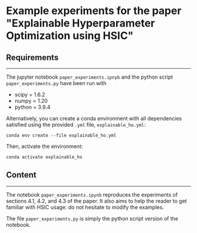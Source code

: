 
# Example experiments for the paper "Explainable Hyperparameter Optimization using HSIC"

## Requirements
---

The jupyter notebook `paper_experiments.ipnyb` and the python script `paper_experiments.py` have been run with 
* scipy = 1.6.2
* numpy = 1.20
* python = 3.9.4

Alternatively, you can create a conda environment with all dependencies satisfied using the provided `.yml` file, `explainable_ho.yml`:
~~~
conda env create --file explainable_ho.yml
~~~

Then, activate the environment:

~~~
conda activate explainable_ho
~~~

## Content

---

The notebook `paper_experiments.ipynb` reproduces the experiments of sections 4.1, 4.2, and 4.3 of the paper. It also aims to help the reader to get familiar with HSIC usage: do not hesitate to modify the examples.

The file `paper_experiments.py` is simply the python script version of the notebook.